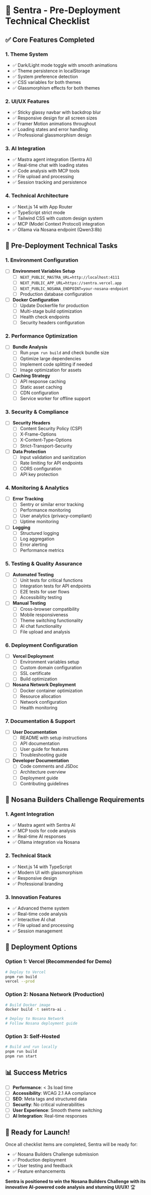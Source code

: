 # 🚀 Sentra - Pre-Deployment Technical Checklist

## ✅ **Core Features Completed**

### **1. Theme System**
- ✅ Dark/Light mode toggle with smooth animations
- ✅ Theme persistence in localStorage
- ✅ System preference detection
- ✅ CSS variables for both themes
- ✅ Glassmorphism effects for both themes

### **2. UI/UX Features**
- ✅ Sticky glassy navbar with backdrop blur
- ✅ Responsive design for all screen sizes
- ✅ Framer Motion animations throughout
- ✅ Loading states and error handling
- ✅ Professional glassmorphism design

### **3. AI Integration**
- ✅ Mastra agent integration (Sentra AI)
- ✅ Real-time chat with loading states
- ✅ Code analysis with MCP tools
- ✅ File upload and processing
- ✅ Session tracking and persistence

### **4. Technical Architecture**
- ✅ Next.js 14 with App Router
- ✅ TypeScript strict mode
- ✅ Tailwind CSS with custom design system
- ✅ MCP (Model Context Protocol) integration
- ✅ Ollama via Nosana endpoint (Qwen3:8b)

## 🔧 **Pre-Deployment Technical Tasks**

### **1. Environment Configuration**
- [ ] **Environment Variables Setup**
  - [ ] `NEXT_PUBLIC_MASTRA_URL=http://localhost:4111`
  - [ ] `NEXT_PUBLIC_APP_URL=https://sentra.vercel.app`
  - [ ] `NEXT_PUBLIC_NOSANA_ENDPOINT=your-nosana-endpoint`
  - [ ] Production database configuration

- [ ] **Docker Configuration**
  - [ ] Update Dockerfile for production
  - [ ] Multi-stage build optimization
  - [ ] Health check endpoints
  - [ ] Security headers configuration

### **2. Performance Optimization**
- [ ] **Bundle Analysis**
  - [ ] Run `pnpm run build` and check bundle size
  - [ ] Optimize large dependencies
  - [ ] Implement code splitting if needed
  - [ ] Image optimization for assets

- [ ] **Caching Strategy**
  - [ ] API response caching
  - [ ] Static asset caching
  - [ ] CDN configuration
  - [ ] Service worker for offline support

### **3. Security & Compliance**
- [ ] **Security Headers**
  - [ ] Content Security Policy (CSP)
  - [ ] X-Frame-Options
  - [ ] X-Content-Type-Options
  - [ ] Strict-Transport-Security

- [ ] **Data Protection**
  - [ ] Input validation and sanitization
  - [ ] Rate limiting for API endpoints
  - [ ] CORS configuration
  - [ ] API key protection

### **4. Monitoring & Analytics**
- [ ] **Error Tracking**
  - [ ] Sentry or similar error tracking
  - [ ] Performance monitoring
  - [ ] User analytics (privacy-compliant)
  - [ ] Uptime monitoring

- [ ] **Logging**
  - [ ] Structured logging
  - [ ] Log aggregation
  - [ ] Error alerting
  - [ ] Performance metrics

### **5. Testing & Quality Assurance**
- [ ] **Automated Testing**
  - [ ] Unit tests for critical functions
  - [ ] Integration tests for API endpoints
  - [ ] E2E tests for user flows
  - [ ] Accessibility testing

- [ ] **Manual Testing**
  - [ ] Cross-browser compatibility
  - [ ] Mobile responsiveness
  - [ ] Theme switching functionality
  - [ ] AI chat functionality
  - [ ] File upload and analysis

### **6. Deployment Configuration**
- [ ] **Vercel Deployment**
  - [ ] Environment variables setup
  - [ ] Custom domain configuration
  - [ ] SSL certificate
  - [ ] Build optimization

- [ ] **Nosana Network Deployment**
  - [ ] Docker container optimization
  - [ ] Resource allocation
  - [ ] Network configuration
  - [ ] Health monitoring

### **7. Documentation & Support**
- [ ] **User Documentation**
  - [ ] README with setup instructions
  - [ ] API documentation
  - [ ] User guide for features
  - [ ] Troubleshooting guide

- [ ] **Developer Documentation**
  - [ ] Code comments and JSDoc
  - [ ] Architecture overview
  - [ ] Deployment guide
  - [ ] Contributing guidelines

## 🎯 **Nosana Builders Challenge Requirements**

### **1. Agent Integration**
- ✅ Mastra agent with Sentra AI
- ✅ MCP tools for code analysis
- ✅ Real-time AI responses
- ✅ Ollama integration via Nosana

### **2. Technical Stack**
- ✅ Next.js 14 with TypeScript
- ✅ Modern UI with glassmorphism
- ✅ Responsive design
- ✅ Professional branding

### **3. Innovation Features**
- ✅ Advanced theme system
- ✅ Real-time code analysis
- ✅ Interactive AI chat
- ✅ File upload and processing
- ✅ Session management

## 🚀 **Deployment Options**

### **Option 1: Vercel (Recommended for Demo)**
```bash
# Deploy to Vercel
pnpm run build
vercel --prod
```

### **Option 2: Nosana Network (Production)**
```bash
# Build Docker image
docker build -t sentra-ai .

# Deploy to Nosana Network
# Follow Nosana deployment guide
```

### **Option 3: Self-Hosted**
```bash
# Build and run locally
pnpm run build
pnpm run start
```

## 📊 **Success Metrics**

- [ ] **Performance**: < 3s load time
- [ ] **Accessibility**: WCAG 2.1 AA compliance
- [ ] **SEO**: Meta tags and structured data
- [ ] **Security**: No critical vulnerabilities
- [ ] **User Experience**: Smooth theme switching
- [ ] **AI Integration**: Real-time responses

## 🎉 **Ready for Launch!**

Once all checklist items are completed, Sentra will be ready for:
- ✅ Nosana Builders Challenge submission
- ✅ Production deployment
- ✅ User testing and feedback
- ✅ Feature enhancements

**Sentra is positioned to win the Nosana Builders Challenge with its innovative AI-powered code analysis and stunning UI/UX!** 🏆
